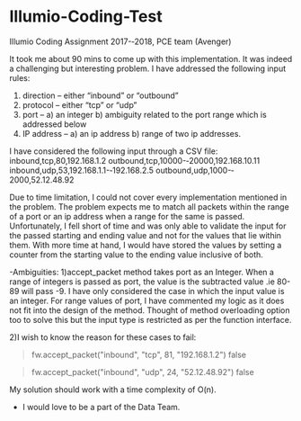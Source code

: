 # Illumio-Coding-Test
Illumio Coding Assignment 2017-­‐2018, PCE team (Avenger)

It took me about 90 mins to come up with this implementation. It was indeed a challenging but interesting problem.
I have addressed the following input rules:

1) direction – either “inbound” or “outbound”
2) protocol – either “tcp” or “udp”
3) port – a) an integer 
          b) ambiguity related to the port range which is addressed below
4)  IP address – a) an ip address
                 b) range of two ip addresses.
                                 
I have considered the following input through a CSV file:
inbound,tcp,80,192.168.1.2
outbound,tcp,10000-­‐20000,192.168.10.11
inbound,udp,53,192.168.1.1-­‐192.168.2.5
outbound,udp,1000-­‐2000,52.12.48.92

Due to time limitation, I could not cover every implementation mentioned in the problem.
The problem expects me to match all packets within the range of a port or an ip address when a range for the same is passed.
Unfortunately, I fell short of time and was only able to validate the input for the passed starting and ending value and not for the values that lie within them.
With more time at hand, I would have stored the values by setting a counter from the starting value to the ending value inclusive of both.


-Ambiguities:
1)accept_packet method takes port as an Integer.
When a range of integers is passed as port, the value is the subtracted value .ie 80-89 will pass -9.
I have only considered the case in which the input value is an integer.
For range values of port, I have commented my logic as it does not fit into the design of the method.
Thought of method overloading option too to solve this but the input type is restricted as per the function interface.

2)I wish to know the reason for these cases to fail:
 > fw.accept_packet("inbound", "tcp", 81, "192.168.1.2")
false

> fw.accept_packet("inbound", "udp", 24, "52.12.48.92")
false

My solution should work with a time complexity of O(n).


- I would love to be a part of the Data Team.










